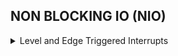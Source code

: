## NON BLOCKING IO (NIO)

<details>
<summary>  Level and Edge Triggered Interrupts </summary>

reference : https://electronics.stackexchange.com/a/175885  

Let's assume that our CPU can execute code in two modes : normal mode and interrupted mode. To go from normal mode to interrupted mode, an interrupt must happen,
while to come back, the IRET instruction must be executed. Let's also assume that if an interrupt happens while the CPU is already in interrupt mode, it gets somehow saved (usually a bit is set in some register), but is not immediately serviced, i.e. when in interrupt mode, the CPU cannot be interrupted.

When the **Interrupt Service Routine (ISR)** on the **level triggered interrupt** is executed, we proably clear the interrupt bit as the first thing : if the level stays low, the hardware immediately triggers another interrupt that will be serviced right after we are finished with the current ISR.
In the **egde triggered interrupt**, we need the pin to go high and then low once again.

![level_triggered](https://user-images.githubusercontent.com/13499858/95583628-0c9ecc00-0a5a-11eb-8192-b7d86722ee0f.png)

</details>
